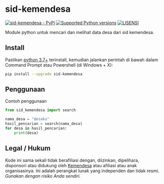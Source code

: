 # sid-kemendesa

[![sid-kemendesa - PyPi](https://img.shields.io/pypi/v/sid-kemendesa)](https://pypi.org/project/sid-kemendesa/)
[![Supported Python versions](https://img.shields.io/pypi/pyversions/sid-kemendesa)](https://pypi.org/project/sid-kemendesa/)
[![LISENSI](https://img.shields.io/github/license/hexatester/sid-kemendesa)](https://github.com/hexatester/sid-kemendesa/blob/main/LISENSI)

Module python untuk mencari dan melihat data desa dari sid kemendesa.

## Install

Pastikan [python 3.7+](https://www.python.org/ftp/python/3.7.9/python-3.7.9-amd64.exe) terinstall, kemudian jalankan perintah di bawah dalam Command Prompt atau Powershell (di Windows + X):

```bash
pip install --upgrade sid-kemendesa
```

## Penggunaan

Contoh penggunaan

```python
from sid_kemendesa import search

nama_desa = "desaku"
hasil_pencarian = search(nama_desa)
for desa in hasil_pencarian:
    print(desa)
```

## Legal / Hukum

Kode ini sama sekali tidak berafiliasi dengan, diizinkan, dipelihara, disponsori atau didukung oleh [Kemendesa](https://kemendesa.go.id/) atau afiliasi atau anak organisasinya. Ini adalah perangkat lunak yang independen dan tidak resmi. _Gunakan dengan risiko Anda sendiri._
